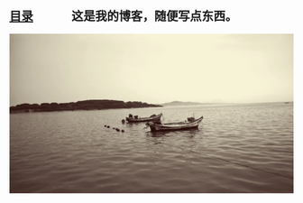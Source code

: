 <!-- 这是主页文件 -->
## [目录](catalogue.md) 　　　这是我的博客，随便写点东西。

<audio autoplay="autoplay" loop="loop" height="100" width="100">
  <source src="Music.mp3" type="audio/mp3" />
  <embed height="100" width="100" src="Music.mp3" />
</audio>  

![](images/Sea.webp)
